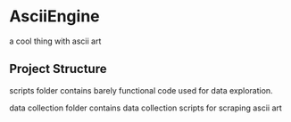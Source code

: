 # AsciiEngine
a cool thing with ascii art

## Project Structure

scripts folder contains barely functional code used for data exploration.  

data collection folder contains data collection scripts for scraping ascii art



